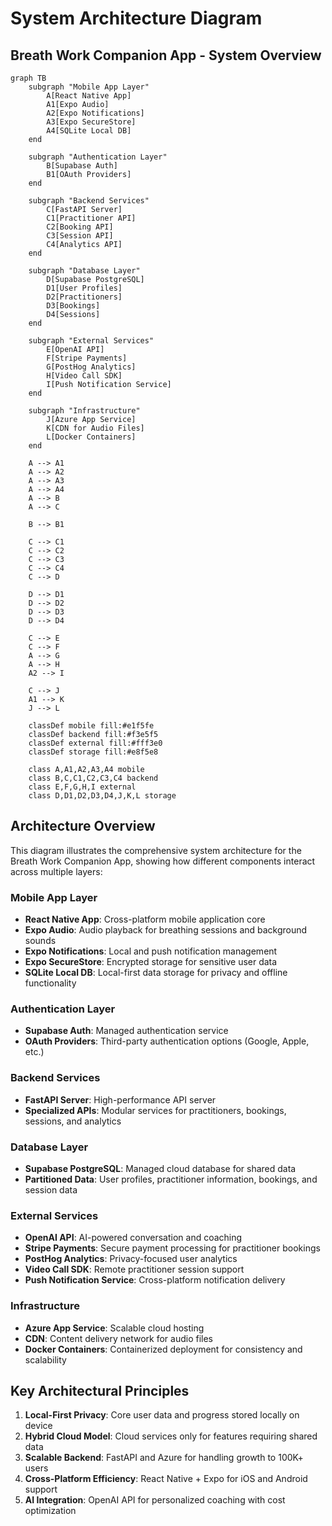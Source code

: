 # System Architecture Diagram

## Breath Work Companion App - System Overview

```mermaid
graph TB
    subgraph "Mobile App Layer"
        A[React Native App]
        A1[Expo Audio]
        A2[Expo Notifications]
        A3[Expo SecureStore]
        A4[SQLite Local DB]
    end
    
    subgraph "Authentication Layer"
        B[Supabase Auth]
        B1[OAuth Providers]
    end
    
    subgraph "Backend Services"
        C[FastAPI Server]
        C1[Practitioner API]
        C2[Booking API]
        C3[Session API]
        C4[Analytics API]
    end
    
    subgraph "Database Layer"
        D[Supabase PostgreSQL]
        D1[User Profiles]
        D2[Practitioners]
        D3[Bookings]
        D4[Sessions]
    end
    
    subgraph "External Services"
        E[OpenAI API]
        F[Stripe Payments]
        G[PostHog Analytics]
        H[Video Call SDK]
        I[Push Notification Service]
    end
    
    subgraph "Infrastructure"
        J[Azure App Service]
        K[CDN for Audio Files]
        L[Docker Containers]
    end
    
    A --> A1
    A --> A2
    A --> A3
    A --> A4
    A --> B
    A --> C
    
    B --> B1
    
    C --> C1
    C --> C2
    C --> C3
    C --> C4
    C --> D
    
    D --> D1
    D --> D2
    D --> D3
    D --> D4
    
    C --> E
    C --> F
    A --> G
    A --> H
    A2 --> I
    
    C --> J
    A1 --> K
    J --> L
    
    classDef mobile fill:#e1f5fe
    classDef backend fill:#f3e5f5
    classDef external fill:#fff3e0
    classDef storage fill:#e8f5e8
    
    class A,A1,A2,A3,A4 mobile
    class B,C,C1,C2,C3,C4 backend
    class E,F,G,H,I external
    class D,D1,D2,D3,D4,J,K,L storage
```

## Architecture Overview

This diagram illustrates the comprehensive system architecture for the Breath Work Companion App, showing how different components interact across multiple layers:

### Mobile App Layer
- **React Native App**: Cross-platform mobile application core
- **Expo Audio**: Audio playback for breathing sessions and background sounds
- **Expo Notifications**: Local and push notification management
- **Expo SecureStore**: Encrypted storage for sensitive user data
- **SQLite Local DB**: Local-first data storage for privacy and offline functionality

### Authentication Layer
- **Supabase Auth**: Managed authentication service
- **OAuth Providers**: Third-party authentication options (Google, Apple, etc.)

### Backend Services
- **FastAPI Server**: High-performance API server
- **Specialized APIs**: Modular services for practitioners, bookings, sessions, and analytics

### Database Layer
- **Supabase PostgreSQL**: Managed cloud database for shared data
- **Partitioned Data**: User profiles, practitioner information, bookings, and session data

### External Services
- **OpenAI API**: AI-powered conversation and coaching
- **Stripe Payments**: Secure payment processing for practitioner bookings
- **PostHog Analytics**: Privacy-focused user analytics
- **Video Call SDK**: Remote practitioner session support
- **Push Notification Service**: Cross-platform notification delivery

### Infrastructure
- **Azure App Service**: Scalable cloud hosting
- **CDN**: Content delivery network for audio files
- **Docker Containers**: Containerized deployment for consistency and scalability

## Key Architectural Principles

1. **Local-First Privacy**: Core user data and progress stored locally on device
2. **Hybrid Cloud Model**: Cloud services only for features requiring shared data
3. **Scalable Backend**: FastAPI and Azure for handling growth to 100K+ users
4. **Cross-Platform Efficiency**: React Native + Expo for iOS and Android support
5. **AI Integration**: OpenAI API for personalized coaching with cost optimization